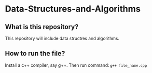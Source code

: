 # Data-Structures-and-Algorithms

## What is this repository?
This repository will include data structres and algorithms.

## How to run the file?
Install a c++ compiler, say g++. Then run command: `g++ file_name.cpp`
